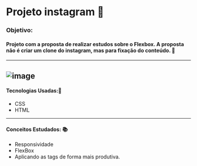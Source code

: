 # Projeto instagram 🤖

### Objetivo:
#### Projeto  com a proposta de realizar estudos sobre o Flexbox. A proposta não é criar um clone do instagram, mas para fixação do conteúdo. 🤖
---
![image](https://github.com/PedroXA/Projeto_instagram_dio/blob/89d04fa03a5672e28bdb030db60752bd6a04e6d6/IMG/projeto_1.png)
---

#### Tecnologias Usadas:🤖
* CSS
* HTML
---
#### Conceitos Estudados: 📚
* Responsividade
* FlexBox
* Aplicando as tags de forma mais produtiva.

